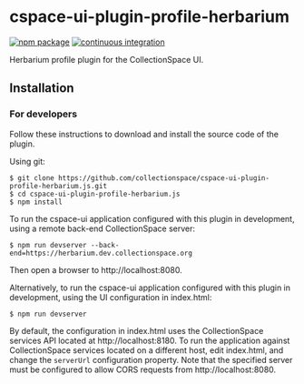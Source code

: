 # cspace-ui-plugin-profile-herbarium

[![npm package](https://img.shields.io/npm/v/cspace-ui-plugin-profile-herbarium.svg)](https://www.npmjs.com/package/cspace-ui-plugin-profile-herbarium)
[![continuous integration](https://github.com/collectionspace/cspace-ui-plugin-profile-herbarium.js/actions/workflows/ci-js.yml/badge.svg?branch=master&event=push)](https://github.com/collectionspace/cspace-ui-plugin-profile-herbarium.js/actions/workflows/ci-js.yml)

Herbarium profile plugin for the CollectionSpace UI.

## Installation

### For developers

Follow these instructions to download and install the source code of the plugin.

Using git:

```
$ git clone https://github.com/collectionspace/cspace-ui-plugin-profile-herbarium.js.git
$ cd cspace-ui-plugin-profile-herbarium.js
$ npm install
```

To run the cspace-ui application configured with this plugin in development, using a remote
back-end CollectionSpace server:

```
$ npm run devserver --back-end=https://herbarium.dev.collectionspace.org
```

Then open a browser to http://localhost:8080.

Alternatively, to run the cspace-ui application configured with this plugin in development, using
the UI configuration in index.html:

```
$ npm run devserver
```

By default, the configuration in index.html uses the CollectionSpace services API located at
http://localhost:8180. To run the application against CollectionSpace services located on a
different host, edit index.html, and change the `serverUrl` configuration property. Note that the
specified server must be configured to allow CORS requests from http://localhost:8080.
